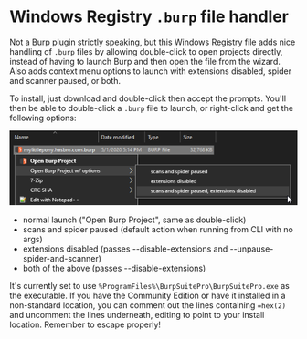 # Windows Registry `.burp` file handler

Not a Burp plugin strictly speaking, but this Windows Registry file adds nice handling of `.burp` files by allowing double-click to open projects directly, instead of having to launch Burp and then open the file from the wizard. Also adds context menu options to launch with extensions disabled, spider and scanner paused, or both.

To install, just download and double-click then accept the prompts. You'll then be able to double-click a `.burp` file to launch, or right-click and get the following options:

![Windows context menu Burp options](/windows-registry/burp-reg-demo.png?raw=true "Screenshot of Windows context menu Burp options")

- normal launch ("Open Burp Project", same as double-click)
- scans and spider paused (default action when running from CLI with no args)
- extensions disabled (passes --disable-extensions and  --unpause-spider-and-scanner)
- both of the above (passes --disable-extensions)

It's currently set to use `%ProgramFiles%\BurpSuitePro\BurpSuitePro.exe` as the executable. If you have the Community Edition or have it installed in a non-standard location, you can comment out the lines containing `=hex(2)` and uncomment the lines underneath, editing to point to your install location. Remember to escape properly!
